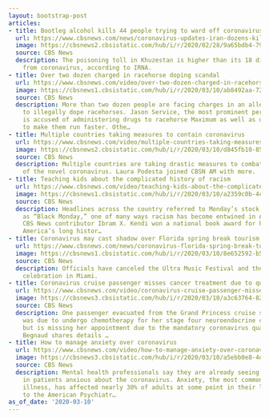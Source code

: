 ```yaml
---
layout: bootstrap-post
articles:
- title: Bootleg alcohol kills 44 people trying to ward off coronavirus
  url: https://www.cbsnews.com/news/coronavirus-updates-iran-dozens-killed-alcohol-poisoning-trying-to-ward-off-virus/
  image: https://cbsnews2.cbsistatic.com/hub/i/r/2020/02/28/9a65bdb4-79cc-416e-8308-5b7dcca378bc/thumbnail/1200x630/44e1cfe477c59a22ea262594b7bc0aa6/iran-coronavirus-public.jpg
  source: CBS News
  description: The poisoning toll in Khuzestan is higher than its 18 direct deaths
    from coronavirus, according to IRNA.
- title: Over two dozen charged in racehorse doping scandal
  url: https://www.cbsnews.com/video/over-two-dozen-charged-in-racehorse-doping-scandal/
  image: https://cbsnews1.cbsistatic.com/hub/i/r/2020/03/10/ab8492aa-7256-49a0-a382-f969e463933d/thumbnail/1200x630/4c84e05bf56a15b8ecabc00fc79b4ff6/0310-ctm-whattowhatch-2044934-640x360.jpg
  source: CBS News
  description: More than two dozen people are facing charges in an alleged scheme
    to illegally dope racehorses. Jason Service, the most prominent person indicted,
    is accused of administering drugs to racehorse Maximum as well as others in order
    to make them run faster. Othe…
- title: Multiple countries taking measures to contain coronavirus
  url: https://www.cbsnews.com/video/multiple-countries-taking-measures-to-contain-coronavirus/
  image: https://cbsnews2.cbsistatic.com/hub/i/r/2020/03/10/d845fb10-859d-4fc5-899f-44f14efa77e3/thumbnail/1200x630/837859d59ccd1553546561790f743c71/0310-cbsnam-countrycorona-2044923-640x360.jpg
  source: CBS News
  description: Multiple countries are taking drastic measures to combat the spread
    of the novel coronavirus. Laura Podesta joined CBSN AM with more.
- title: Teaching kids about the complicated history of racism
  url: https://www.cbsnews.com/video/teaching-kids-about-the-complicated-history-of-racism/
  image: https://cbsnews1.cbsistatic.com/hub/i/r/2020/03/10/a2359c0b-4c56-4462-9593-1db4a36495fb/thumbnail/1200x630/3be3eb80af42d926d2e9f462d8da9236/0310-ctm-speedandwonder-2044912-640x360.jpg
  source: CBS News
  description: Headlines across the country referred to Monday’s stock market plunge
    as “Black Monday,” one of many ways racism has become entwined in American culture.
    CBS News contributor Ibram X. Kendi won a national book award for his book tackling
    America’s long histor…
- title: Coronavirus may cast shadow over Florida spring break tourism
  url: https://www.cbsnews.com/news/coronavirus-florida-spring-break-tourism-miami-beach/
  image: https://cbsnews1.cbsistatic.com/hub/i/r/2020/03/10/8e652592-b549-4add-8504-0263a943325b/thumbnail/1200x630/fcf88d4ed86716ada0739c384acb2b11/florida-spring-break.jpg
  source: CBS News
  description: Officials have canceled the Ultra Music Festival and the Calle Ocho
    celebration in Miami.
- title: Coronavirus cruise passenger misses cancer treatment due to quarantine
  url: https://www.cbsnews.com/video/coronavirus-cruise-passenger-misses-cancer-treatment-due-to-quarantine/
  image: https://cbsnews3.cbsistatic.com/hub/i/r/2020/03/10/a3c63764-828a-4dd5-b8f8-93bcba87a67c/thumbnail/1200x630/7043c7f208db3ae9d65c06f11deec94b/0310-ctm-caeavucee-begnaud-2044892-640x360.jpg
  source: CBS News
  description: One passenger evacuated from the Grand Princess cruise ship said she
    was due to undergo chemotherapy for her stage four neuroendocrine cancer on Tuesday,
    but is missing her appointment due to the mandatory coronavirus quarantine. David
    Begnaud shares details …
- title: How to manage anxiety over coronavirus
  url: https://www.cbsnews.com/video/how-to-manage-anxiety-over-coronavirus/
  image: https://cbsnews3.cbsistatic.com/hub/i/r/2020/03/10/a5ebb0e8-4de0-45a9-812b-53638f1cdd70/thumbnail/1200x630/870bce82d89f9e2b94a439ce477a01db/0310-ctm-cvirusandanxiety-varma-2044902-640x360.jpg
  source: CBS News
  description: Mental health professionals say they are already seeing an increase
    in patients anxious about the coronavirus. Anxiety, the most common form of mental
    illness, has affected nearly 30% of adults at some point in their lives, according
    to the American Psychiatr…
as_of_date: '2020-03-10'
---
```


